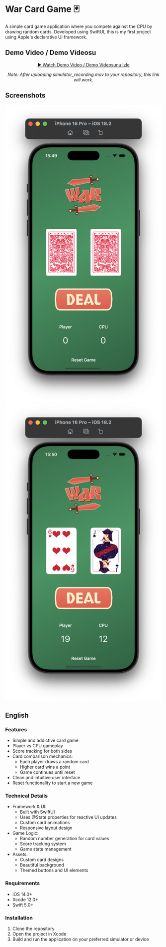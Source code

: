 # War Card Game 🃏

A simple card game application where you compete against the CPU by drawing random cards. Developed using SwiftUI, this is my first project using Apple's declarative UI framework.

## Demo Video / Demo Videosu

<div align="center">
  <p>
    <a href="simulator_recording.mov">
      ▶️ Watch Demo Video / Demo Videosunu İzle
    </a>
  </p>
  <p><i>Note: After uploading simulator_recording.mov to your repository, this link will work.</i></p>
</div>

## Screenshots

![Game Screenshot 1](screenshot1.png)
![Game Screenshot 2](screenshot2.png)

## English

### Features

* Simple and addictive card game
* Player vs CPU gameplay
* Score tracking for both sides
* Card comparison mechanics:
  * Each player draws a random card
  * Higher card wins a point
  * Game continues until reset
* Clean and intuitive user interface
* Reset functionality to start a new game

### Technical Details

* Framework & UI:
  * Built with SwiftUI
  * Uses @State properties for reactive UI updates
  * Custom card animations
  * Responsive layout design
* Game Logic:
  * Random number generation for card values
  * Score tracking system
  * Game state management
* Assets:
  * Custom card designs
  * Beautiful background
  * Themed buttons and UI elements

### Requirements

* iOS 14.0+
* Xcode 12.0+
* Swift 5.0+

### Installation

1. Clone the repository
2. Open the project in Xcode
3. Build and run the application on your preferred simulator or device